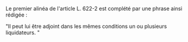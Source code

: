 Le premier alinéa de l'article L. 622-2 est complété par une phrase ainsi rédigée :

"Il peut lui être adjoint dans les mêmes conditions un ou plusieurs liquidateurs. "
